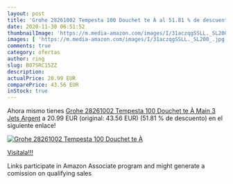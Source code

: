 ```yaml
---
layout: post
title: 'Grohe 28261002 Tempesta 100 Douchet te À al 51.81 % de descuento'
date: 2020-11-30 06:51:52
thumbnailImage: 'https://m.media-amazon.com/images/I/31aczqgSSLL._SL200_.jpg'
images: [ 'https://m.media-amazon.com/images/I/31aczqgSSLL._SL200_.jpg' ]
comments: true
category: ofertas
author: ring
slug: B075RC15ZZ
description:
actualPrice: 20.99 EUR
comparePrice: 43.56 EUR
inStock: true
---
```


Ahora mismo tienes [Grohe 28261002 Tempesta 100 Douchet te À Main 3 Jets  Argent](https://www.amazon.fr/dp/B075RC15ZZ/?tag=tolees0d-21) a 20.99 EUR (original: 43.56 EUR) (51.81 %  de descuento) en el siguiente enlace!

[![Grohe 28261002 Tempesta 100 Douchet te À](https://m.media-amazon.com/images/I/31aczqgSSLL._SL200_.jpg)](https://www.amazon.fr/dp/B075RC15ZZ/?tag=tolees0d-21)

[Visítala!!!](https://www.amazon.fr/dp/B075RC15ZZ/?tag=tolees0d-21)

Links participate in Amazon Associate program and might generate a comission on qualifying sales
